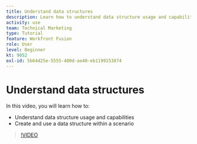 ```yaml
---
title: Understand data structures
description: Learn how to understand data structure usage and capabilities, and create and use a data structure within a scenario, all in [!DNL Adobe Workfront Fusion].
activity: use
team: Technical Marketing
type: Tutorial
feature: Workfront Fusion
role: User
level: Beginner
kt: 9052
exl-id: 5b64d25e-5555-400d-ae40-eb1199153874
---
```

# Understand data structures

In this video, you will learn how to:

* Understand data structure usage and capabilities
* Create and use a data structure within a scenario

>[!VIDEO](https://video.tv.adobe.com/v/335293/?quality=12)
